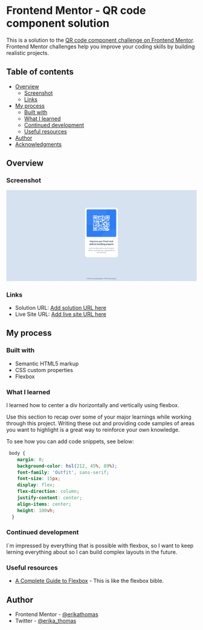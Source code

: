 # Frontend Mentor - QR code component solution

This is a solution to the [QR code component challenge on Frontend Mentor](https://www.frontendmentor.io/challenges/qr-code-component-iux_sIO_H). Frontend Mentor challenges help you improve your coding skills by building realistic projects. 

## Table of contents

- [Overview](#overview)
  - [Screenshot](#screenshot)
  - [Links](#links)
- [My process](#my-process)
  - [Built with](#built-with)
  - [What I learned](#what-i-learned)
  - [Continued development](#continued-development)
  - [Useful resources](#useful-resources)
- [Author](#author)
- [Acknowledgments](#acknowledgments)

## Overview

### Screenshot

![](./qr-code-solution.png)

### Links

- Solution URL: [Add solution URL here](https://github.com/erikathomas/frontendMentor-qr-component)
- Live Site URL: [Add live site URL here](https://your-live-site-url.com)

## My process

### Built with

- Semantic HTML5 markup
- CSS custom properties
- Flexbox

### What I learned

I learned how to center a div horizontally and vertically using flexbox.

Use this section to recap over some of your major learnings while working through this project. Writing these out and providing code samples of areas you want to highlight is a great way to reinforce your own knowledge.

To see how you can add code snippets, see below:

```css
 body {
    margin: 0;
    background-color: hsl(212, 45%, 89%);
    font-family: 'Outfit', sans-serif;
    font-size: 15px;
    display: flex;
    flex-direction: column;
    justify-content: center;
    align-items: center;
    height: 100vh;
  }
```
### Continued development

I´m impressed by everything that is possible with flexbox, so I want to keep lerning everything about so I can build complex layouts in the future. 


### Useful resources

- [A Complete Guide to Flexbox](https://css-tricks.com/snippets/css/a-guide-to-flexbox/) - This is like the flexbox bible.


## Author

- Frontend Mentor - [@erikathomas](https://www.frontendmentor.io/profile/erikathomas)
- Twitter - [@erika_thomas](https://twitter.com/Erika_Thomas)
